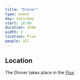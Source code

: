 ```yaml
---
title: "Dinner"
type: event
day: saturday
start: 18:00
duration: 2h0m
width: 2
location: Flux
people: all
---
```

## Location
The Dinner takes place in the [Flux](https://map.tudelftcampus.nl/poi/flux/).
